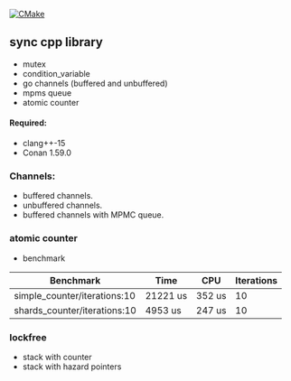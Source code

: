 [![CMake](https://github.com/k-morozov/sync_cpp/actions/workflows/cmake.yaml/badge.svg)](https://github.com/k-morozov/sync_cpp/actions/workflows/cmake.yaml)
## sync cpp library

- mutex
- condition_variable
- go channels (buffered and unbuffered)
- mpms queue
- atomic counter

#### Required:
- clang++-15
- Conan 1.59.0

### Channels:
- buffered channels.
- unbuffered channels.
- buffered channels with MPMC queue.

### atomic counter
-  benchmark

| Benchmark                    | Time     | CPU    | Iterations |
|------------------------------|----------|--------|------------|
| simple_counter/iterations:10 | 21221 us | 352 us | 10         |
| shards_counter/iterations:10 | 4953 us  | 247 us | 10         |

### lockfree
- stack with counter
- stack with hazard pointers